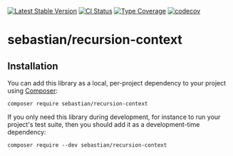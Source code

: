 [![Latest Stable Version](https://poser.pugx.org/sebastian/recursion-context/v/stable.png)](https://packagist.org/packages/sebastian/recursion-context)
[![CI Status](https://github.com/sebastianbergmann/recursion-context/workflows/CI/badge.svg)](https://github.com/sebastianbergmann/recursion-context/actions)
[![Type Coverage](https://shepherd.dev/github/sebastianbergmann/recursion-context/coverage.svg)](https://shepherd.dev/github/sebastianbergmann/recursion-context)
[![codecov](https://codecov.io/gh/sebastianbergmann/recursion-context/branch/main/graph/badge.svg)](https://codecov.io/gh/sebastianbergmann/recursion-context)

# sebastian/recursion-context

## Installation

You can add this library as a local, per-project dependency to your project using [Composer](https://getcomposer.org/):

```
composer require sebastian/recursion-context
```

If you only need this library during development, for instance to run your project's test suite, then you should add it
as a development-time dependency:

```
composer require --dev sebastian/recursion-context
```
